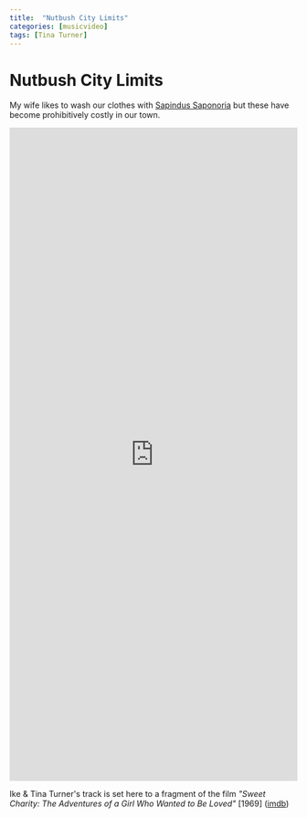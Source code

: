 ```yaml
---
title:  "Nutbush City Limits"
categories: [musicvideo]
tags: [Tina Turner]
---
```


# Nutbush City Limits

My wife likes to wash our clothes with [Sapindus Saponoria](https://en.wikipedia.org/wiki/Sapindus_saponaria) but these have become prohibitively costly in our town.

<iframe width="100%" height="1145" src="https://www.youtube.com/embed/6IydWoyZ7Ew" frameborder="0" allow="accelerometer; autoplay; encrypted-media; gyroscope; picture-in-picture" allowfullscreen></iframe>

Ike & Tina Turner's track is set here to a fragment of the film _"Sweet Charity: The Adventures of a Girl Who Wanted to Be Loved"_ [1969] ([imdb](https://www.imdb.com/title/tt0065054/))
